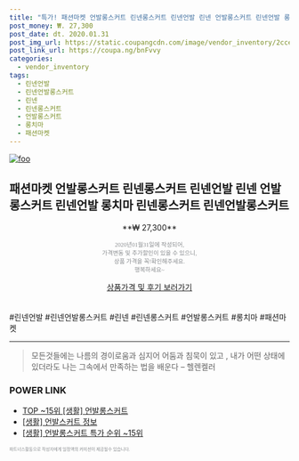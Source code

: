 ```yaml
--- 
title: "특가! 패션마켓 언발롱스커트 린넨롱스커트 린넨언발 린넨 언발롱스커트 린넨언발 롱치마 린넨롱스커트 린넨언..." 
post_money: ₩. 27,300 
post_date: dt. 2020.01.31 
post_img_url: https://static.coupangcdn.com/image/vendor_inventory/2cce/3d273ecb408960d14808fbed323ae6244d9a52a54da21df6bcd7735da4ea.jpg 
post_link_url: https://coupa.ng/bnFvvy 
categories: 
  - vendor_inventory 
tags: 
  - 린넨언발 
  - 린넨언발롱스커트 
  - 린넨 
  - 린넨롱스커트 
  - 언발롱스커트 
  - 롱치마 
  - 패션마켓 
--- 
```

[![foo](https://static.coupangcdn.com/image/vendor_inventory/2cce/3d273ecb408960d14808fbed323ae6244d9a52a54da21df6bcd7735da4ea.jpg)](https://coupa.ng/bnFvvy) 

## 패션마켓 언발롱스커트 린넨롱스커트 린넨언발 린넨 언발롱스커트 린넨언발 롱치마 린넨롱스커트 린넨언발롱스커트 
<p style="text-align: center;">**₩ 27,300**</p> 
<p style="text-align: center;"><span style="color: #898c8f; font-family: Georgia,Times,serif; font-size: 0.75em;">2020년01월31일에 작성되어, <br>가격변동 및 추가할인이 있을 수 있으니,<br> 상품 가격을 꼭!확인해주세요.<br>행복하세요~</span> 
</p>	 
<div markdown="0" style="text-align: center;"><a href="https://coupa.ng/bnFvvy" class="btn btn--success">상품가격 및 후기 보러가기</a></div> 
<br><br> 
  #린넨언발 #린넨언발롱스커트 #린넨 #린넨롱스커트 #언발롱스커트 #롱치마 #패션마켓 
<hr> 

> 모든것들에는 나름의 경이로움과 심지어 어둠과 침묵이 있고 , 내가 어떤 상태에 있더라도 나는 그속에서 만족하는 법을 배운다 – 헬렌켈러 


### POWER LINK

* <a href="https://blog.naver.com/an0733/221790738662" target="_blank"> TOP ~15위 [생활] 언발롱스커트</a>
* <a href="https://blog.naver.com/sakai111/221769552479" target="_blank"> [생활] 언발스커트 정보 </a>
* <a href="https://blog.naver.com/sakai111/221790738657" target="_blank"> [생활] 언발롱스커트 특가 순위 ~15위</a>

<span style="color: #898c8f; font-family: Georgia,Times,serif; font-size: 0.55em;">파트너스활동으로 작성자에게 일정액의 커미션이 제공될수 있습니다.</span> 
